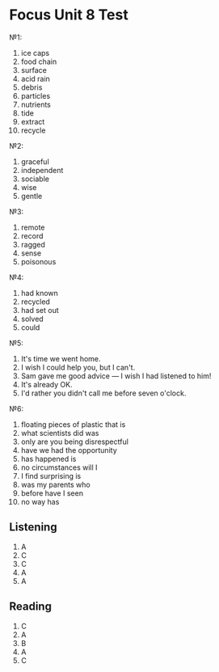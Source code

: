 # Focus Unit 8 Test

№1:

1. ice caps
2. food chain
3. surface
4. acid rain
5. debris
6. particles
7. nutrients
8. tide
9. extract
10. recycle

№2:

1. graceful
2. independent
3. sociable
4. wise
5. gentle

№3:

1. remote
2. record
3. ragged
4. sense
5. poisonous

№4:

1.  had known
2. recycled
3. had set out
4. solved
5. could

№5:

1. It's time we went home.
2. I wish I could help you, but I can't.
3. Sam gave me good advice — I wish I had listened to him!
4. It's already OK.
5. I'd rather you didn't call me before seven o'clock.

№6:

1. floating pieces of plastic that is
2. what scientists did was
3. only are you being disrespectful
4. have we had the opportunity
5. has happened is
6. no circumstances will I
7. I find surprising is
8. was my parents who
9. before have I seen
10. no way has





## Listening

1. A
2. C
3. С
4. A
5. A

## Reading

1. C
2. A
3. B
4. A
5. C

